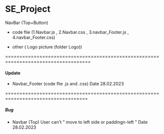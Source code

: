 # SE_Project

NavBar (Top+Button)

- code flie (1.Navbar.js , 2.Navbar.css , 3.navbar_Footer.js , 4.navbar_Footer.css)

- other ( Logo picture (folder Logo))

====================================================================================

#### Update #####

- Navbar_Footer (code flie .js and .css) 
  Date 28.02.2023 


===================================================================================

##### Bug #####

- Navbar (Top) User can't " move to left side or paddingn-left "
  Date 28.02.2023


 
